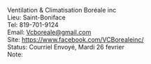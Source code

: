 Ventilation & Climatisation Boréale inc  
Lieu: Saint-Boniface  
Tel: 819-701-9124  
Email: Vcboreale@gmail.com  
Site: https://www.facebook.com/VCBorealeinc/  
Status: Courriel Envoyé, Mardi 26 fevrier  
Note: